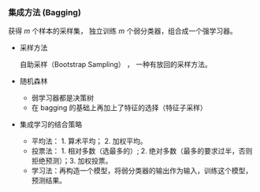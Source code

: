 ### 集成方法 (Bagging)

获得 $m$ 个样本的采样集， 独立训练 $m$ 个弱分类器，组合成一个强学习器。

- 采样方法

   自助采样（Bootstrap Sampling） ， 一种有放回的采样方法。

- 随机森林
  -  弱学习器都是决策树
  - 在 bagging 的基础上再加上了特征的选择（特征子采样）

- 集成学习的结合策略
  - 平均法： 1. 算术平均； 2. 加权平均。
  - 投票法： 1. 相对多数（选最多的）; 2. 绝对多数（最多的要求过半，否则拒绝预测）；3. 加权投票。
  - 学习法：再构造一个模型，将弱分类器的输出作为输入，训练这个模型，预测结果。